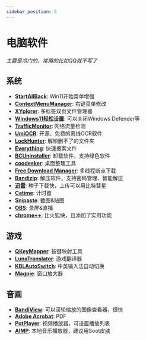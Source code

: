 ```yaml
---
sidebar_position: 2
---
```


# 电脑软件

*主要是冷门的，常用的比如QQ就不写了*

## 系统

- **[StartAllBack](https://www.puresys.net/4973.html)**: Win11开始菜单增强
- **[ContextMenuManager](https://www.coolexe.com/569.html)**: 右键菜单修改
- **[XYplorer](https://www.coolexe.com/1052.html)**: 多标签双页文件管理器
- **[Windows11轻松设置](https://www.bilibili.com/opus/904672369138729017)**: 可以关闭Windows Defender等
- **[TrafficMonitor](https://www.puresys.net/1839.html)**: 网络流量检测
- **[UmiOCR](https://github.com/hiroi-sora/Umi-OCR)**: 开源、免费的离线OCR软件
- **[LockHunter](https://lockhunter.com/)**: 解锁删不了的文件夹
- **[Everything](https://www.puresys.net/690.html)**: 快速搜索文件
- **[BCUninstaller](https://www.coolexe.com/1248.html)**: 卸载软件，支持绿色软件
- **[coodesker](https://www.puresys.net/2351.html)**: 桌面整理工具
- **[Free Download Manager](https://www.puresys.net/1525.html)**: 多线程断点下载
- **[Bandizip](https://www.puresys.net/412.html)**: 解压软件，支持密码管理、智能解压
- **[迅雷](https://www.puresys.net/311.html)**: 种子下载快，上传可以用比特彗星
- **[Catime](https://github.com/vladelaina/Catime)**: 计时器
- **[Snipaste](https://www.puresys.net/1106.html)**: 截图&贴图
- **[OBS](https://obsproject.com/)**: 录屏&直播
- **[chrome++](https://www.coolexe.com/308.html)**: 比火狐快，且添加了实用功能

## 游戏

- **[QKeyMapper](https://github.com/Zalafina/QKeyMapper)**: 按键映射工具
- **[LunaTranslator](https://docs.lunatranslator.org/zh/)**: 游戏翻译器
- **[KBLAutoSwitch](https://github.com/flyinclouds/KBLAutoSwitch)**: 中英输入法自动切换
- **[Magpie](https://github.com/Blinue/Magpie?tab=readme-ov-file)**: 窗口放大器

## 音画

- **[BandiView](https://www.puresys.net/724.html)**: 可以滚轮缩放的图像查看器，很快
- **[Adobe Acrobat](https://www.itrmb.com/thread-3834.htm)**: PDF
- **[PotPlayer](https://www.puresys.net/670.html)**: 视频播放器，可设置播放列表
- **[AIMP](https://www.puresys.net/4652.html)**: 本地音乐播放器，建议用Soot皮肤